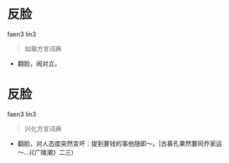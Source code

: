 # 反脸
faen3 lin3
> 如皋方言词典
- 翻脸，闹对立。

# 反脸
faen3 lin3
> 兴化方言词典
- 翻脸，对人态度突然变坏：提到要钱的事他随即～。|古慕孔果然要同乔家运～…(《广陵潮》二三)
